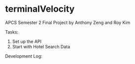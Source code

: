 # terminalVelocity
APCS Semester 2 Final Project
by Anthony Zeng and Roy Kim

Tasks:
1. Set up the API
2. Start with Hotel Search Data

Development Log:
